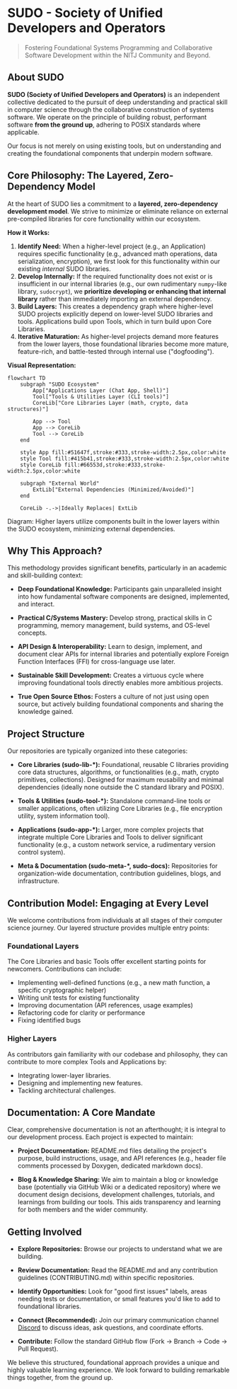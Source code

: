 # SUDO - Society of Unified Developers and Operators

> Fostering Foundational Systems Programming and Collaborative Software Development within the NITJ Community and Beyond.

## About SUDO

**SUDO (Society of Unified Developers and Operators)** is an independent collective dedicated to the pursuit of deep understanding and practical skill in computer science through the collaborative construction of systems software. We operate on the principle of building robust, performant software **from the ground up**, adhering to POSIX standards where applicable.

Our focus is not merely on using existing tools, but on understanding and creating the foundational components that underpin modern software.

## Core Philosophy: The Layered, Zero-Dependency Model

At the heart of SUDO lies a commitment to a **layered, zero-dependency development model**. We strive to minimize or eliminate reliance on external pre-compiled libraries for core functionality within our ecosystem.

**How it Works:**

1.  **Identify Need:** When a higher-level project (e.g., an Application) requires specific functionality (e.g., advanced math operations, data serialization, encryption), we first look for this functionality within our existing *internal* SUDO libraries.
2.  **Develop Internally:** If the required functionality does not exist or is insufficient in our internal libraries (e.g., our own rudimentary `numpy`-like library, `sudocrypt`), we **prioritize developing or enhancing that internal library** rather than immediately importing an external dependency.
3.  **Build Layers:** This creates a dependency graph where higher-level SUDO projects explicitly depend on lower-level SUDO libraries and tools. Applications build upon Tools, which in turn build upon Core Libraries.
4.  **Iterative Maturation:** As higher-level projects demand more features from the lower layers, those foundational libraries become more mature, feature-rich, and battle-tested through internal use ("dogfooding").

**Visual Representation:**

```mermaid
flowchart TD
    subgraph "SUDO Ecosystem"
        App["Applications Layer (Chat App, Shell)"]
        Tool["Tools & Utilities Layer (CLI tools)"]
        CoreLib["Core Libraries Layer (math, crypto, data structures)"]

        App --> Tool
        App --> CoreLib
        Tool --> CoreLib
    end

    style App fill:#51647f,stroke:#333,stroke-width:2.5px,color:white
    style Tool fill:#415b41,stroke:#333,stroke-width:2.5px,color:white
    style CoreLib fill:#66553d,stroke:#333,stroke-width:2.5px,color:white

    subgraph "External World"
        ExtLib["External Dependencies (Minimized/Avoided)"]
    end

    CoreLib -.->|Ideally Replaces| ExtLib
```

Diagram: Higher layers utilize components built in the lower layers within the SUDO ecosystem, minimizing external dependencies.

## Why This Approach?

This methodology provides significant benefits, particularly in an academic and skill-building context:

- **Deep Foundational Knowledge:** Participants gain unparalleled insight into how fundamental software components are designed, implemented, and interact.

- **Practical C/Systems Mastery:** Develop strong, practical skills in C programming, memory management, build systems, and OS-level concepts.

- **API Design & Interoperability:** Learn to design, implement, and document clear APIs for internal libraries and potentially explore Foreign Function Interfaces (FFI) for cross-language use later.

- **Sustainable Skill Development:** Creates a virtuous cycle where improving foundational tools directly enables more ambitious projects.

- **True Open Source Ethos:** Fosters a culture of not just using open source, but actively building foundational components and sharing the knowledge gained.

## Project Structure

Our repositories are typically organized into these categories:

- **Core Libraries (sudo-lib-*):** Foundational, reusable C libraries providing core data structures, algorithms, or functionalities (e.g., math, crypto primitives, collections). Designed for maximum reusability and minimal dependencies (ideally none outside the C standard library and POSIX).

- **Tools & Utilities (sudo-tool-*):** Standalone command-line tools or smaller applications, often utilizing Core Libraries (e.g., file encryption utility, system information tool).

- **Applications (sudo-app-*):** Larger, more complex projects that integrate multiple Core Libraries and Tools to deliver significant functionality (e.g., a custom network service, a rudimentary version control system).

- **Meta & Documentation (sudo-meta-*, sudo-docs):** Repositories for organization-wide documentation, contribution guidelines, blogs, and infrastructure.

## Contribution Model: Engaging at Every Level

We welcome contributions from individuals at all stages of their computer science journey. Our layered structure provides multiple entry points:

### Foundational Layers
The Core Libraries and basic Tools offer excellent starting points for newcomers. Contributions can include:

- Implementing well-defined functions (e.g., a new math function, a specific cryptographic helper)
- Writing unit tests for existing functionality
- Improving documentation (API references, usage examples)
- Refactoring code for clarity or performance
- Fixing identified bugs

### Higher Layers
As contributors gain familiarity with our codebase and philosophy, they can contribute to more complex Tools and Applications by:

- Integrating lower-layer libraries.
- Designing and implementing new features.
- Tackling architectural challenges.

## Documentation: A Core Mandate

Clear, comprehensive documentation is not an afterthought; it is integral to our development process. Each project is expected to maintain:

- **Project Documentation:** README.md files detailing the project's purpose, build instructions, usage, and API references (e.g., header file comments processed by Doxygen, dedicated markdown docs).

- **Blog & Knowledge Sharing:** We aim to maintain a blog or knowledge base (potentially via GitHub Wiki or a dedicated repository) where we document design decisions, development challenges, tutorials, and learnings from building our tools. This aids transparency and learning for both members and the wider community.

## Getting Involved

- **Explore Repositories:** Browse our projects to understand what we are building.

- **Review Documentation:** Read the README.md and any contribution guidelines (CONTRIBUTING.md) within specific repositories.

- **Identify Opportunities:** Look for "good first issues" labels, areas needing tests or documentation, or small features you'd like to add to foundational libraries.

- **Connect (Recommended):** Join our primary communication channel [Discord](https://discord.gg/vfpxX6WW) to discuss ideas, ask questions, and coordinate efforts.

- **Contribute:** Follow the standard GitHub flow (Fork -> Branch -> Code -> Pull Request).

We believe this structured, foundational approach provides a unique and highly valuable learning experience. We look forward to building remarkable things together, from the ground up.
